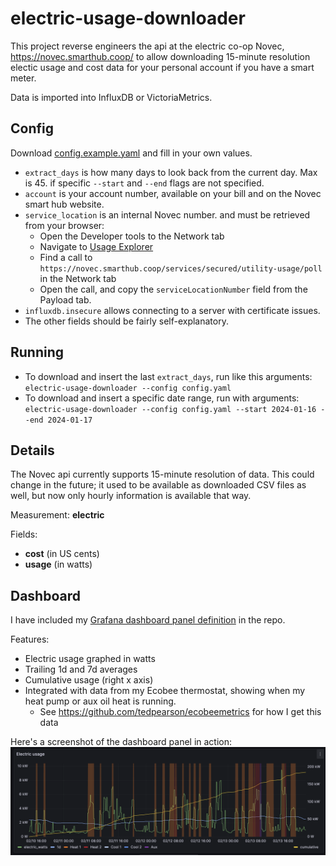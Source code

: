 # electric-usage-downloader

This project reverse engineers the api at the electric co-op Novec, https://novec.smarthub.coop/ to allow
downloading 15-minute resolution electic usage and cost data for your personal account if you have a smart meter.

Data is imported into InfluxDB or VictoriaMetrics.

## Config

Download [config.example.yaml](config.example.yaml) and fill in your own values.

- `extract_days` is how many days to look back from the current day. Max is 45.
  if specific `--start` and `--end` flags are not specified.
- `account` is your account number, available on your bill and on the 
  Novec smart hub website.
- `service_location` is an internal Novec number. and must be retrieved from your browser:
  - Open the Developer tools to the Network tab
  - Navigate to [Usage Explorer](https://novec.smarthub.coop/ui/#/usageExplorer)
  - Find a call to `https://novec.smarthub.coop/services/secured/utility-usage/poll` in the Network tab
  - Open the call, and copy the `serviceLocationNumber` field from the Payload tab.
- `influxdb.insecure` allows connecting to a server with certificate issues.
- The other fields should be fairly self-explanatory.

## Running

- To download and insert the last `extract_days`, run like this arguments: `electric-usage-downloader --config config.yaml`
- To download and insert a specific date range, run with arguments: 
  `electric-usage-downloader --config config.yaml --start 2024-01-16 --end 2024-01-17`

## Details

The Novec api currently supports 15-minute resolution of data. This could change in the future; it used to be available
as downloaded CSV files as well, but now only hourly information is available that way.

Measurement: **electric**

Fields:
- **cost** (in US cents)
- **usage** (in watts)

## Dashboard

I have included my [Grafana dashboard panel definition](dashboard/panel.json) in the repo.

Features:
- Electric usage graphed in watts
- Trailing 1d and 7d averages
- Cumulative usage (right x axis)
- Integrated with data from my Ecobee thermostat, showing when my heat pump or aux oil heat is running.
  - See https://github.com/tedpearson/ecobeemetrics for how I get this data

Here's a screenshot of the dashboard panel in action:
![Dashboard panel](dashboard/dashboard.png)